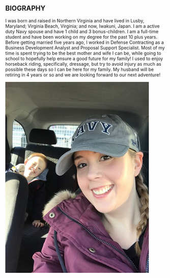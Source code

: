 ## BIOGRAPHY

I was born and raised in Northern Virginia and have lived in Lusby, Maryland; Virginia Beach, Virginia; and now, Iwakuni, Japan.  I am a active duty Navy spouse and have 1 child and 3 bonus-children.  I am a full-time student and have been working on my degree for the past 10 plus years.  Before getting married five years ago, I worked in Defense Contracting as a Business Development Analyst and Proposal Support Specialist.  Most of my time is spent trying to be the best mother and wife I can be, while going to school to hopefully help ensure a good future for my family!  I used to enjoy horseback riding, specifically, dressage, but try to avoid injury as much as possible these days so I can be here for my family.  My husband will be retiring in 4 years or so and we are looking forward to our next adventure!

![CaseyandJoshua](pic2.JPG)
